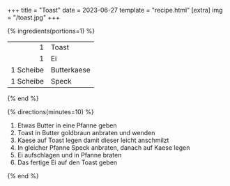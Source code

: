 +++
title = "Toast"
date = 2023-06-27
template = "recipe.html"
[extra]
img = "/toast.jpg"
+++

{% ingredients(portions=1) %}

| | |
|-:|:-|
| 1 | Toast |
| 1 | Ei |
| 1 Scheibe | Butterkaese |
| 1 Scheibe | Speck |

{% end %}

{% directions(minutes=10) %}

1. Etwas Butter in eine Pfanne geben
2. Toast in Butter goldbraun anbraten und wenden
3. Kaese auf Toast legen damit dieser leicht anschmilzt
4. In gleicher Pfanne Speck anbraten, danach auf Kaese legen
5. Ei aufschlagen und in Pfanne braten
6. Das fertige Ei auf den Toast geben

{% end %}